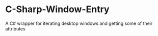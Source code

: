 # C-Sharp-Window-Entry
A C# wrapper for iterating desktop windows and getting some of their attributes 
